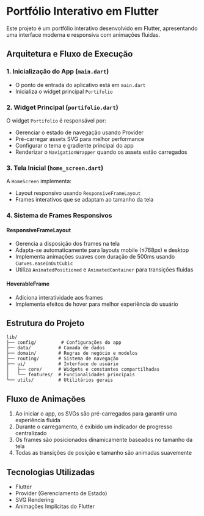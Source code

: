 # Portfólio Interativo em Flutter

Este projeto é um portfólio interativo desenvolvido em Flutter, apresentando uma interface moderna e responsiva com animações fluidas.

## Arquitetura e Fluxo de Execução

### 1. Inicialização do App (`main.dart`)
- O ponto de entrada do aplicativo está em `main.dart`
- Inicializa o widget principal `Portifolio`

### 2. Widget Principal (`portifolio.dart`)
O widget `Portifolio` é responsável por:
- Gerenciar o estado de navegação usando Provider
- Pré-carregar assets SVG para melhor performance
- Configurar o tema e gradiente principal do app
- Renderizar o `NavigationWrapper` quando os assets estão carregados

### 3. Tela Inicial (`home_screen.dart`)
A `HomeScreen` implementa:
- Layout responsivo usando `ResponsiveFrameLayout`
- Frames interativos que se adaptam ao tamanho da tela

### 4. Sistema de Frames Responsivos
#### ResponsiveFrameLayout
- Gerencia a disposição dos frames na tela
- Adapta-se automaticamente para layouts mobile (≤768px) e desktop
- Implementa animações suaves com duração de 500ms usando `Curves.easeInOutCubic`
- Utiliza `AnimatedPositioned` e `AnimatedContainer` para transições fluidas

#### HoverableFrame
- Adiciona interatividade aos frames
- Implementa efeitos de hover para melhor experiência do usuário

## Estrutura do Projeto
```
lib/
├── config/         # Configurações do app
├── data/          # Camada de dados
├── domain/        # Regras de negócio e modelos
├── routing/       # Sistema de navegação
├── ui/            # Interface do usuário
│   ├── core/      # Widgets e constantes compartilhadas
│   └── features/  # Funcionalidades principais
└── utils/         # Utilitários gerais
```

## Fluxo de Animações
1. Ao iniciar o app, os SVGs são pré-carregados para garantir uma experiência fluida
2. Durante o carregamento, é exibido um indicador de progresso centralizado
3. Os frames são posicionados dinamicamente baseados no tamanho da tela
4. Todas as transições de posição e tamanho são animadas suavemente

## Tecnologias Utilizadas
- Flutter
- Provider (Gerenciamento de Estado)
- SVG Rendering
- Animações Implícitas do Flutter
